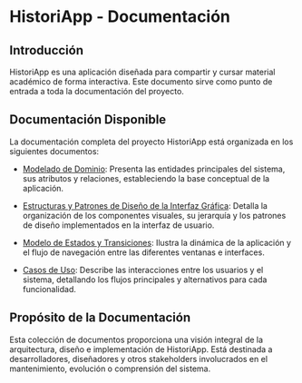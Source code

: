 # HistoriApp - Documentación

## Introducción

HistoriApp es una aplicación diseñada para compartir y cursar material académico de forma interactiva. Este documento sirve como punto de entrada a toda la documentación del proyecto.

## Documentación Disponible

La documentación completa del proyecto HistoriApp está organizada en los siguientes documentos:

- [Modelado de Dominio](modeladoDominio.md): Presenta las entidades principales del sistema, sus atributos y relaciones, estableciendo la base conceptual de la aplicación.

- [Estructuras y Patrones de Diseño de la Interfaz Gráfica](modeloVista.md): Detalla la organización de los componentes visuales, su jerarquía y los patrones de diseño implementados en la interfaz de usuario.

- [Modelo de Estados y Transiciones](modeloEstados.md): Ilustra la dinámica de la aplicación y el flujo de navegación entre las diferentes ventanas e interfaces.

- [Casos de Uso](casosDeUso.md): Describe las interacciones entre los usuarios y el sistema, detallando los flujos principales y alternativos para cada funcionalidad.

## Propósito de la Documentación

Esta colección de documentos proporciona una visión integral de la arquitectura, diseño e implementación de HistoriApp. Está destinada a desarrolladores, diseñadores y otros stakeholders involucrados en el mantenimiento, evolución o comprensión del sistema.
